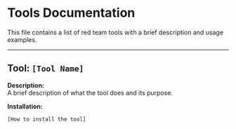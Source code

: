 # Tools Documentation

This file contains a list of red team tools with a brief description and usage examples.

---

## Tool: `[Tool Name]`

**Description:**  
A brief description of what the tool does and its purpose.

**Installation:**
```bash
[How to install the tool]
